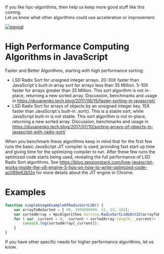 If you like hpc-algorithms, then help us keep more good stuff like this coming.\
Let us know what other algorithms could use acceleration or improvement.

[![paypal](https://www.paypalobjects.com/en_US/i/btn/btn_donateCC_LG.gif)](https://www.paypal.com/cgi-bin/webscr?cmd=_s-xclick&hosted_button_id=LDD8L7UPAC7QL)

# High Performance Computing Algorithms in JavaScript

Faster and Better Algorithms, starting with high performance sorting:
- LSD Radix Sort for unsigned integer arrays. 20-30X faster than JavaScript's built-in array sort for arrays less than 35 Million.
5-10X faster for arrays greater than 35 Million. This sort algorithm is not in-place, returning a new sorted array.
Discussion, benchmarks and usage in https://duvanenko.tech.blog/2017/06/15/faster-sorting-in-javascript/
- LSD Radix Sort for arrays of objects by an unsigned integer key. 15X faster than JavaScript's built-in .sort().
This is a stable sort, while JavaScript built-in is not stable. This sort algorithm is not in-place, returning a new sorted array.
Discussion, benchmarks and usage in https://duvanenko.tech.blog/2017/07/10/sorting-arrays-of-objects-in-javascript-with-radix-sort/

When you benchmark these algorithms keep in mind that for the first few runs the basic JavaScript JIT compiler is used, providing fast
start up time and giving time for the optimizing compiler to run. After these few runs the optimized code starts being used,
revealing the full performance of LSD Radix Sort algorithms. See https://blog.sessionstack.com/how-javascript-works-inside-the-v8-engine-5-tips-on-how-to-write-optimized-code-ac089e62b12e
for more details about the JIT engine in Chrome.

# Examples

```javascript
function simpleUsageExampleOfRadixSortLSD() {
    var arrayToBeSorted = [ 99, 1999999999, 51, 23, 102];
    var sortedArray = HpcAlgorithms.Sorting.RadixSortLsdUInt32(arrayToBeSorted);
    for ( var _current = 0; _current < sortedArray.length; _current++ ) {
        console.log(sortedArray[_current]);
    }
}
```

If you have other specific needs for higher performance algorithms, let us know.
